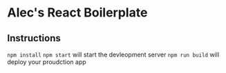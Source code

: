 # Alec's React Boilerplate

## Instructions

`npm install`
`npm start` will start the devleopment server
`npm run build` will deploy your proudction app